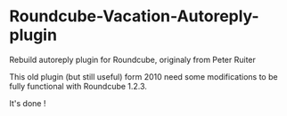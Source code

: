 # Roundcube-Vacation-Autoreply-plugin
Rebuild autoreply plugin for Roundcube, originaly from Peter Ruiter

This old plugin (but still useful) form 2010 need some modifications to be fully functional with Roundcube 1.2.3.

It's done !

